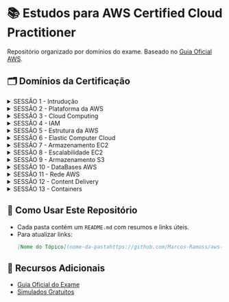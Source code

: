 # 📚 Estudos para AWS Certified Cloud Practitioner

Repositório organizado por domínios do exame. Baseado no [Guia Oficial AWS](https://d1.awsstatic.com/pt_BR/training-and-certification/docs-cloud-practitioner/AWS-Certified-Cloud-Practitioner_Exam-Guide.pdf).

## 🗂 Domínios da Certificação

<details>
  <summary> SESSÂO 1 - Intrudução</summary>

 1. **[Intrudução](sessao1-Introducao/README.md)**  

</details> 

<details>
  <summary> SESSÂO 2 - Plataforma da AWS</summary>

</details> 

<details>
  <summary> SESSÂO 3 - Cloud Computing</summary>

 1. **[Conceitos Fundamentais de Cloud Computing](sessao3-conceito-CloudComputing/README.md)** 
 2. **[Conceitos Tipos de Cloud Computing com Exemplos](sessao3-conceito-CloudComputing/resumo-detalhado.md)**
 3. **[Conceitos  Planos de Suporte AWS](sessao3-conceito-CloudComputing/suporte.md)** 

</details> 

<details>
  <summary> SESSÂO 4 - IAM</summary>

 1. **[Conceito IAM](Sessao%204%20-%20Conceitos/Conceito%20IAM.md)**  
 2. **[Conceito IAM User](Sessao%204%20-%20Conceitos/Conceito%20IAM_USUARIO.md)**
 3. **[Conceito IAM Group](Sessao%204%20-%20Conceitos/Conceito%20IAM_GROUP.md)**  
 4. **[Conceito IAM AWS ORAGAZATION](Sessao%204%20-%20Conceitos/Conceito%20AWS_Organization.md)**
 5. **[Conceito IAM Indentity Center](Sessao%204%20-%20Conceitos/Conceito%20%20IAM%20Identity%20Cente.md)**     
 6. **[Conceito IAM CloudShell e CLI](Sessao%204%20-%20Conceitos/Conceito%20CloudShell%20e%20CLI.md)**     
 7. **[Conceito IAM Politica de Senha](Sessao%204%20-%20Conceitos/Conceito%20de%20Politica%20de%20senha.md)** 
 8. **[Conceito IAM MFA](Sessao%204%20-%20Conceitos/Conceito%20MFA.md)** 
 9. **[Conceito IAM Access Key e SDK](Sessao%204%20-%20Conceitos/Conceito%20Access%20Key%20e%20SDK.md)** 
 10. **[Conceito IAM Access Key e SDK](Sessao%204%20-%20Conceitos/Conceito%20IAM%20Credential%20Report%20e%20Access%20Advisor.md)** 

</details> 


<details>
  <summary> SESSÂO 5 - Estrutura da AWS</summary>

 1. **[Conceito Infraestrutura Global da AWS](Sessao%205%20-%20Estrutura%20da%20AWS/Conceito%20Infraestrutura%20Global%20da%20AWS.md)** 
 2. **[Conceito AWS Shared Responsibility Model](Sessao%205%20-%20Estrutura%20da%20AWS/Conceito%20AWS%20Shared%20Responsibility%20Model.md)**

</details>

<details>
  <summary> SESSÂO 6 - Elastic Computer Cloud</summary>

 1. **[Conceito EC2](Sessao%206%20-%20Elastic%20Compute%20Cloud/Conceito%20EC2%20AWS.md)**
 2. **[Conceito Tipos EC2](Sessao%206%20-%20Elastic%20Compute%20Cloud/Conceito%20Tipos%20de%20EC2%20AWS.md)**       
 3. **[Modelos de Preços EC2](Sessao%206%20-%20Elastic%20Compute%20Cloud/Conceito%20Modelos%20de%20Preços%20EC2.md)**
 4. **[Conceito Security Groups EC2](Sessao%206%20-%20Elastic%20Compute%20Cloud/Conceito%20Security%20Groups%20EC2.md)**

</details>

<details>
  <summary> SESSÂO 7 - Armazenamento EC2</summary>

 1. **[Conceito EBS](Sessao%207%20-%20Armazenamento%20EC2/Conceito%20EBS%20AWS.md)**
 2. **[Conceito Tipos EBS](Sessao%207%20-%20Armazenamento%20EC2/Conceito%20Tipos%20EBS.md)**
 3. **[Conceito Valores EBS](Sessao%207%20-%20Armazenamento%20EC2/Conceito%20Valores%20EBS.md)**
 4. **[Conceito  Conceito Discos EBS](Sessao%207%20-%20Armazenamento%20EC2/Conceito%20Discos%20EBS.md)**
 5. **[Conceito AMI Customizada](Sessao%207%20-%20Armazenamento%20EC2/Conceito%20AMI%20Customizada.md)**
 6. **[Conceito AMI Customizada](Sessao%207%20-%20Armazenamento%20EC2/Conceito%20AMI%20Customizada.md)**
 7. **[Conceito EFS](Sessao%207%20-%20Armazenamento%20EC2/Conceito%20EFS%20AWS.md)**
 8. **[Conceito FSx](Sessao%207%20-%20Armazenamento%20EC2/Conceito%20FSx%20AWS.md)**

</details>  

<details>
  <summary> SESSÂO 8 - Escalabilidade EC2</summary>

 1. **[Conceito Escalabilidade EC2](Sessao%208%20-%20Escalabilidade%20EC2/Conceito%20Escalabilidade%20EC2.md)**
 2. **[Conceito Elasticidade EC2](Sessao%208%20-%20Escalabilidade%20EC2/Conceito%20Elasticidade%20EC2.md)**
 3. **[Conceito Disponibilidade EC2](Sessao%208%20-%20Escalabilidade%20EC2/Conceito%20Disponibilidade%20EC2.md)**
 4. **[Conceito AutoScaling EC2](Sessao%208%20-%20Escalabilidade%20EC2/Conceito%20AutoScaling%20EC2.md)**
 5. **[Conceito ELB](Sessao%208%20-%20Escalabilidade%20EC2/Conceito%20ELB%20AWS.md)**

</details> 


<details>
  <summary> SESSÂO 9 - Armazenamento S3 </summary>

 1. **[Conceito S3 AWS](Sessao%209%20-%20Armazenamento%20S3/Conceito%20S3%20AWS.md)**
 2. **[Conceito Valores S3 AWS](Sessao%209%20-%20Armazenamento%20S3/Conceito%20Valores%20S3%20AWS.md)**
 3. **[Conceito Bucket S3 AWS](Sessao%209%20-%20Armazenamento%20S3/Conceito%20Bucket%20S3%20AWS.md)**
 4. **[Conceito Replicação Bucket S3 AWS](Sessao%209%20-%20Armazenamento%20S3/Conceito%20Replicação%20S3%20AWS.md)**
 5. **[Conceito Classes S3 AWS](Sessao%209%20-%20Armazenamento%20S3/Conceito%20Classes%20S3%20AWS.md)**
 6. **[Conceito Versionamento S3 AWS](Sessao%209%20-%20Armazenamento%20S3/Conceito%20Versionamento%20S3%20AWS.md)**
 7. **[Conceito Storage Gateway S3 AWS](Sessao%209%20-%20Armazenamento%20S3/Conceito%20Storage%20Gateway%20S3%20AWS.md)**
 8. **[Conceito Criptografia S3 AWS](Sessao%209%20-%20Armazenamento%20S3/Conceito%20Criptografia%20S3%20AWS.md)**
 9. **[Conceito Familia Snow AWS](Sessao%209%20-%20Armazenamento%20S3/Conceito%20Familia%20Snow%20AWS.md)**

</details> 

<details>
  <summary> SESSÂO 10 - DataBases AWS</summary>

 1. **[Conceito Databases](Sessao%2010%20-%20Conceito%20DataBases/Conceito%20Databases.md)**
 2. **[Conceito RDS](Sessao%2010%20-%20Conceito%20DataBases/Conceito%20RDS.md)** 
 3. **[Conceito Elasticache](Sessao%2010%20-%20Conceito%20DataBases/Conceito%20Elasticache.md)** 
 4. **[Conceito de Banco de Dados Aurora](Sessao%2010%20-%20Conceito%20DataBases/Conceito%20Banco%20de%20Dados%20Aurora.md)** 
 5. **[Conceito DynamoDB](Sessao%2010%20-%20Conceito%20DataBases/Conceito%20DynamoDB.md)** 
 6. **[Conceito Amazon Neptune](Sessao%2010%20-%20Conceito%20DataBases/Conceito%20Amazon%20Neptune.md)** 
 7. **[Conceito AWS Glue](Sessao%2010%20-%20Conceito%20DataBases/Conceito%20AWS%20Glue.md)** 

</details> 

<details>
  <summary> SESSÂO 11 - Rede AWS</summary>

 1. **[Conceito VPC](Sessao%2011%20-%20Rede/Conceito%20VPC.md)**
 2. **[Conceito VPC Peering](Sessao%2011%20-%20Rede/Conceito%20VPC%20Peering.md)**
 3. **[Conceito VPC Endpoints](Sessao%2011%20-%20Rede/Conceito%20VPC%20Endpoints.md)**
 4. **[Conceito VPC Flow Logs](Sessao%2011%20-%20Rede/Conceito%20VPC%20Flow%20Logs.md)**
 5. **[Conceito ACL](Sessao%2011%20-%20Rede/Conceito%20ACL.md)**
 6. **[Conceito VPN](Sessao%2011%20-%20Rede/Conceito%20VPN.md)**
 7. **[Conceito PrivateLink](Sessao%2011%20-%20Rede/Conceito%20PrivateLink.md)**
 8. **[Conceito Direct Connect](Sessao%2011%20-%20Rede/Conceito%20Direct%20Connect.md)**
 9. **[Conceito Transit Gateway](Sessao%2011%20-%20Rede/Conceito%20Transit%20Gateway.md)**

</details> 

<details>
  <summary> SESSÂO 12 - Content Delivery</summary>

 1. **[Conceito Route53](Sessao%2012%20-%20Content%20Delivery/Conceito%20Route53.md)**
 2. **[Conceito Route53 Policies](Sessao%2012%20-%20Content%20Delivery/Conceito%20Route53%20Policies.md)**
 3. **[Conceito AWS CloudFront](Sessao%2012%20-%20Content%20Delivery/Conceito%20AWS%20CloudFront.md)**
 4. **[Conceito S3 Transfer Acceleration](Sessao%2012%20-%20Content%20Delivery/Conceito%20S3%20Transfer%20Acceleration.md)**
 5. **[Conceito AWS Global Accelerator](Sessao%2012%20-%20Content%20Delivery/Conceito%20AWS%20Global%20Accelerator.md)**

</details> 

<details>
  <summary> SESSÂO 13 - Containers</summary>

 1. **[Conceito Docker](Sessao%2013%20containers/Conceito%20Docker.md)**
 2. **[Conceito de ECS](Sessao%2013%20containers/Conceito%20de%20ECS.MD)**
 3. **[Conceito Amazon EKS](Sessao%2013%20containers/Conceito%20Amazon%20EKS.md)**

</details> 

## 🚀 Como Usar Este Repositório
- Cada pasta contém um `README.md` com resumos e links úteis.
- Para atualizar links:  
  ```markdown
  [Nome do Tópico](nome-da-pastahttps://github.com/Marcos-Ramoss/aws-cloud-practitioner)
  ```

## 🔗 Recursos Adicionais
- [Guia Oficial do Exame](https://aws.amazon.com/pt/certification/certified-cloud-practitioner/)
- [Simulados Gratuitos](https://www.exampro.co/clf-c01/)